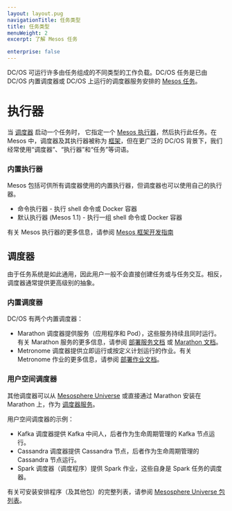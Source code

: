 ```yaml
---
layout: layout.pug
navigationTitle: 任务类型
title: 任务类型
menuWeight: 2
excerpt: 了解 Mesos 任务

enterprise: false
---
```


DC/OS 可运行许多由任务组成的不同类型的工作负载。DC/OS 任务是已由 DC/OS 内置调度器或 DC/OS 上运行的调度器服务安排的 [Mesos 任务](/1.11/overview/concepts/#mesos-task)。

# 执行器

当 [调度器](/1.11/overview/concepts/#dcos-scheduler) 启动一个任务时， 它指定一个 [Mesos 执行器](/1.11/overview/concepts/#mesos-executor)，然后执行此任务。在 Mesos 中，调度器及其执行器被称为 [框架](/1.11/overview/concepts/#mesos-framework)，但在更广泛的 DC/OS 背景下，我们经常使用“调度器”、“执行器”和“任务”等词语。

### 内置执行器

Mesos 包括可供所有调度器使用的内置执行器，但调度器也可以使用自己的执行器。

- 命令执行器 - 执行 shell 命令或 Docker 容器
- 默认执行器 (Mesos 1.1) - 执行一组 shell 命令或 Docker 容器

有关 Mesos 执行器的更多信息，请参阅 [Mesos 框架开发指南](https://mesos.apache.org/documentation/latest/app-framework-development-guide/)

## 调度器

由于任务系统是如此通用，因此用户一般不会直接创建任务或与任务交互。相反，调度器通常提供更高级别的抽象。

### 内置调度器

DC/OS 有两个内置调度器：

- Marathon 调度器提供服务（应用程序和 Pod），这些服务持续且同时运行。有关 Marathon 服务的更多信息，请参阅 [部署服务文档](/1.11/deploying-services/) 或 [Marathon 文档](https://mesosphere.github.io/marathon/docs/)。
- Metronome 调度器提供立即运行或按定义计划运行的作业。有关 Metronome 作业的更多信息，请参阅 [部署作业文档](/1.11/deploying-jobs/)。

### 用户空间调度器

其他调度器可以从 [Mesosphere Universe](/1.11/overview/concepts/#mesosphere-universe) 或直接通过 Marathon 安装在 Marathon 上，作为 [调度器服务](/1.11/overview/concepts/#dcos-scheduler-service)。

用户空间调度器的示例：

- Kafka 调度器提供 Kafka 中间人，后者作为生命周期管理的 Kafka 节点运行。
- Cassandra 调度器提供 Cassandra 节点，后者作为生命周期管理的 Cassandra 节点运行。
- Spark 调度器（调度程序）提供 Spark 作业，这些自身是 Spark 任务的调度器。

有关可安装安排程序（及其他包）的完整列表，请参阅 [Mesosphere Universe 包列表](https://universe.dcos.io/#/)。
